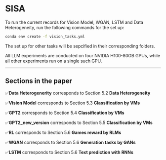 # SISA
To run the current records for Vision Model, WGAN, LSTM and Data Heterogeneity, run the following commands for the set up:

```bash
conda env create -f vision_tasks.yml
```
The set up for other tasks will be sepcified in their corresponding folders.

All LLM experiments are conducted on four NVIDIA H100-80GB GPUs, while all other experiments run on a single such GPU.

---
## Sections in the paper

✅**Data Heterogenerity** corresponds to Section 5.2 **Data Heterogeneity**

✅**Vision Model** corresponds to Section 5.3 **Classification by VMs**

✅**GPT2** corresponds to Section 5.4 **Classification by VMs**

✅**GPT2_new_version** corresponds to Section 5.5 **Classification by VMs**

✅**RL** corresponds to Section 5.6 **Games reward by RLMs**

✅**WGAN** corresponds to Section 5.6 **Generation tasks by GANs**

✅**LSTM** corresponds to Section 5.6 **Text prediction with RNNs**
